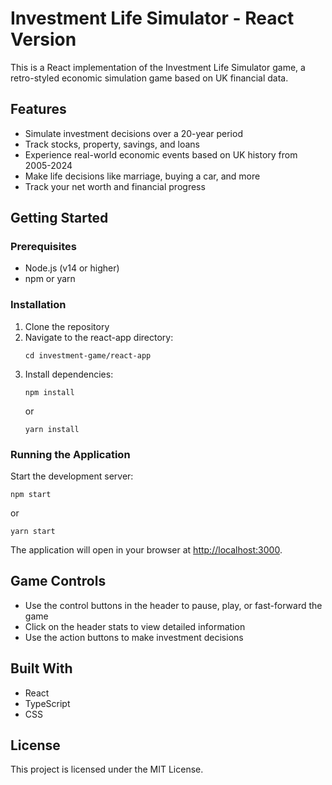 # Investment Life Simulator - React Version

This is a React implementation of the Investment Life Simulator game, a retro-styled economic simulation game based on UK financial data.

## Features

- Simulate investment decisions over a 20-year period
- Track stocks, property, savings, and loans
- Experience real-world economic events based on UK history from 2005-2024
- Make life decisions like marriage, buying a car, and more
- Track your net worth and financial progress

## Getting Started

### Prerequisites

- Node.js (v14 or higher)
- npm or yarn

### Installation

1. Clone the repository
2. Navigate to the react-app directory:
   ```
   cd investment-game/react-app
   ```
3. Install dependencies:
   ```
   npm install
   ```
   or
   ```
   yarn install
   ```

### Running the Application

Start the development server:

```
npm start
```

or

```
yarn start
```

The application will open in your browser at [http://localhost:3000](http://localhost:3000).

## Game Controls

- Use the control buttons in the header to pause, play, or fast-forward the game
- Click on the header stats to view detailed information
- Use the action buttons to make investment decisions

## Built With

- React
- TypeScript
- CSS

## License

This project is licensed under the MIT License.
